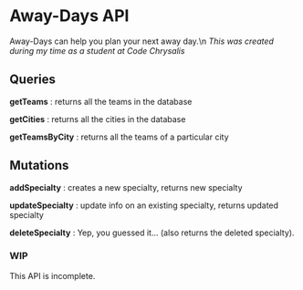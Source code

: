# Away-Days API

Away-Days can help you plan your next away day.\n
*This was created during my time as a student at Code Chrysalis*

## Queries

**getTeams**
: returns all the teams in the database

**getCities**
: returns all the cities in the database

**getTeamsByCity**
: returns all the teams of a particular city

## Mutations

**addSpecialty** 
: creates a new specialty, returns new specialty

**updateSpecialty**
: update info on an existing specialty, returns updated specialty

**deleteSpecialty**
: Yep, you guessed it... (also returns the deleted specialty).


### WIP
This API is incomplete.